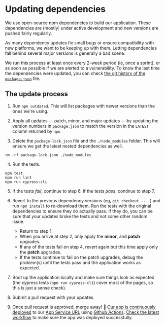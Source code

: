 # Updating dependencies

We use open-source npm dependencies to build our application. These dependencies are (mostly) under active development and new versions are pushed fairly regularly.

As many dependency updates fix small bugs or ensure compatibility with new platforms, we want to be keeping up with them. Letting dependencies fall behind several major versions is generally a bad scene.

We run this process at least once every 2-week period (ie, once a sprint), or as soon as possible if we are alerted to a vulnerability. To know the last time the dependencies were updated, you can check [the git history of the `package.json`](https://github.com/cds-snc/cra-claim-tax-benefits/commits/master/package.json) file.

## The update process

1. Run `npm outdated`. This will list packages with newer versions than the ones we're using.

2. Apply all updates — patch, minor, and major updates — by updating the version numbers in `package.json` to match the version in the `LATEST` column returned by `npm`.

3. Delete the `package-lock.json` file and the `./node_modules` folder. This will ensure we get the latest nested dependencies as well.

```
rm -rf package-lock.json ./node_modules
```

4. Run the tests.

```
npm test
npm run lint
npm run cypress:cli
```

5. If the tests _fail_, continue to step 6. If the tests _pass_, continue to step 7.

6. Revert to the previous dependency versions (eg, `git checkout -- .`) and run `npm install` to re-download them. Run the tests with the original dependencies to ensure they do actually pass. If they do, you can be sure that your updates broke the tests and not some other random issue.

   - Return to step 1.
   - When you arrive at step 2, only apply the **minor**, and **patch** upgrades.
   - If any of the tests fail on step 4, revert again but this time apply only the **patch** upgrades.
   - If the tests continue to fail on the patch upgrades, debug the problem(s) until the tests pass and the application works as expected.

7. Boot up the application locally and make sure things look as expected (the cypress tests (`npm run cypress:cli`) cover most of the pages, so this is just a sense check).

8. Submit a pull request with your updates.

9. Once pull request is approved, merge away! 🚢 [Our app is continuously deployed](https://github.com/cds-snc/cra-claim-tax-benefits/blob/master/.github/workflows/testBuildDeploy.yml) to our [App Service URL](https://claim-tax-benefits.azurewebsites.net/start) using [Github Actions](https://github.com/features/actions). [Check the latest workflow](https://github.com/cds-snc/cra-claim-tax-benefits/actions) to make sure the app was deployed successfully.
